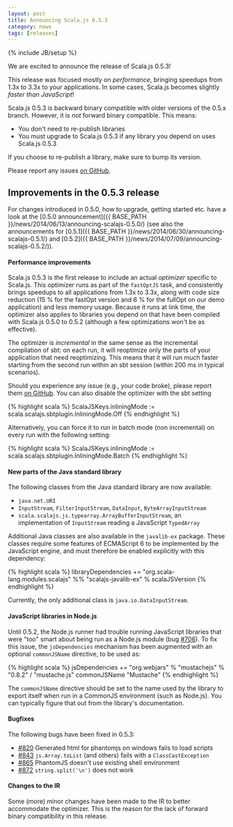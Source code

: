 ```yaml
---
layout: post
title: Announcing Scala.js 0.5.3
category: news
tags: [releases]
---
```

{% include JB/setup %}

We are excited to announce the release of Scala.js 0.5.3!

This release was focused mostly on *performance*, bringing speedups from 1.3x to 3.3x to your applications.
In some cases, Scala.js becomes slightly *faster than JavaScript*!

Scala.js 0.5.3 is backward binary compatible with older versions of the 0.5.x branch. However, it is *not* forward binary compatible. This means:

- You don't need to re-publish libraries
- You must upgrade to Scala.js 0.5.3 if any library you depend on uses Scala.js 0.5.3

If you choose to re-publish a library, make sure to bump its version.

Please report any issues [on GitHub](https://github.com/scala-js/scala-js/issues).

## Improvements in the 0.5.3 release

For changes introduced in 0.5.0, how to upgrade, getting started etc. have a look at the [0.5.0 announcement]({{ BASE_PATH }}/news/2014/06/13/announcing-scalajs-0.5.0/) (see also the announcements for [0.5.1]({{ BASE_PATH }}/news/2014/06/30/announcing-scalajs-0.5.1/) and [0.5.2]({{ BASE_PATH }}/news/2014/07/09/announcing-scalajs-0.5.2/)).

#### Performance improvements

Scala.js 0.5.3 is the first release to include an actual *optimizer* specific to Scala.js.
This optimizer runs as part of the `fastOptJS` task, and consistently brings speedups to all applications from 1.3x to 3.3x, along with code size reduction (15 % for the fastOpt version and 6 % for the fullOpt on our demo application) and less memory usage.
Because it runs at link time, the optimizer also applies to libraries you depend on that have been compiled with Scala.js 0.5.0 to 0.5.2 (although a few optimizations won't be as effective).

The optimizer is *incremental* in the same sense as the incremental compilation of sbt: on each run, it will reoptimize only the parts of your application that need reoptimizing.
This means that it will run much faster starting from the second run within an sbt session (within 200 ms in typical scenarios).

Should you experience any issue (e.g., your code broke), please report them [on GitHub](https://github.com/scala-js/scala-js/issues).
You can also disable the optimizer with the sbt setting

{% highlight scala %}
ScalaJSKeys.inliningMode := scala.scalajs.sbtplugin.InliningMode.Off
{% endhighlight %}

Alternatively, you can force it to run in batch mode (non incremental) on every run with the following setting:

{% highlight scala %}
ScalaJSKeys.inliningMode := scala.scalajs.sbtplugin.InliningMode.Batch
{% endhighlight %}

#### New parts of the Java standard library

The following classes from the Java standard library are now available:

* `java.net.URI`
* `InputStream`, `FilterInputStream`, `DataInput`, `ByteArrayInputStream`
* `scala.scalajs.js.typearray.ArrayBufferInputStream`, an implementation of `InputStream` reading a JavaScript `TypedArray`

Additional Java classes are also available in the `javalib-ex` package.
These classes require some features of ECMAScript 6 to be implemented by the JavaScript engine, and must therefore be enabled explicitly with this dependency:

{% highlight scala %}
libraryDependencies += "org.scala-lang.modules.scalajs" %% "scalajs-javalib-ex" % scalaJSVersion
{% endhighlight %}

Currently, the only additional class is `java.io.DataInputStream`.

#### JavaScript libraries in Node.js

Until 0.5.2, the Node.js runner had trouble running JavaScript libraries that were "too" smart about being run as a Node.js module (bug [#706](https://github.com/scala-js/scala-js/issues/706)).
To fix this issue, the `jsDependencies` mechanism has been augmented with an optional `commonJSName` directive, to be used as:

{% highlight scala %}
jsDependencies += "org.webjars" % "mustachejs" % "0.8.2" / "mustache.js" commonJSName "Mustache"
{% endhighlight %}

The `commonJSName` directive should be set to the name used by the library to export itself when run in a CommonJS environment (such as Node.js).
You can typically figure that out from the library's documentation.

#### Bugfixes

The following bugs have been fixed in 0.5.3:

- [#820](https://github.com/scala-js/scala-js/issues/820) Generated html for phantomjs on windows fails to load scripts
- [#843](https://github.com/scala-js/scala-js/issues/843) `js.Array.toList` (and others) fails with a `ClassCastException`
- [#865](https://github.com/scala-js/scala-js/issues/865) PhantomJS doesn't use existing shell environment
- [#872](https://github.com/scala-js/scala-js/issues/872) `string.split('\n')` does not work

#### Changes to the IR

Some (more) minor changes have been made to the IR to better accommodate the optimizer.
This is the reason for the lack of forward binary compatibility in this release.
